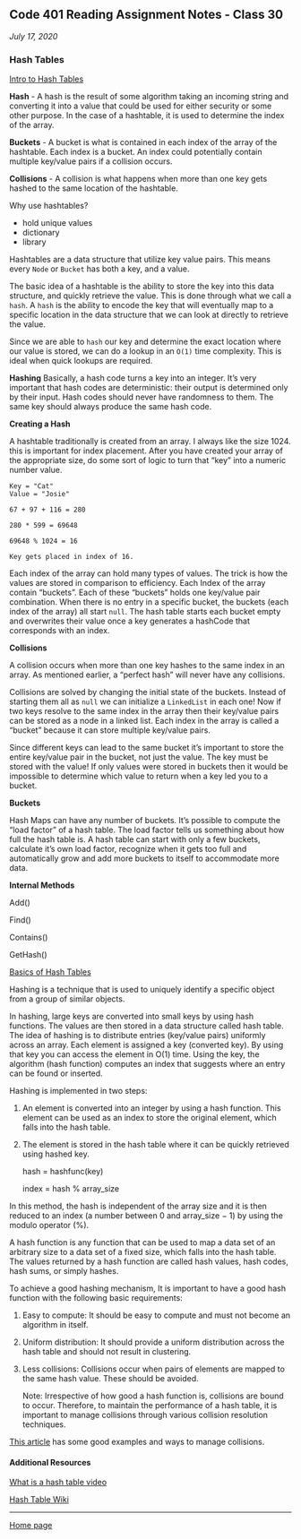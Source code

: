 ## Code 401 Reading Assignment Notes - Class 30

_July 17, 2020_

### Hash Tables

[Intro to Hash Tables](https://codefellows.github.io/common_curriculum/data_structures_and_algorithms/Code_401/class-30/resources/Hashtables.html)


**Hash** - A hash is the result of some algorithm taking an incoming string and converting it into a value that could be used for either security or some other purpose. In the case of a hashtable, it is used to determine the index of the array.

**Buckets** - A bucket is what is contained in each index of the array of the hashtable. Each index is a bucket. An index could potentially contain multiple key/value pairs if a collision occurs.

**Collisions** - A collision is what happens when more than one key gets hashed to the same location of the hashtable.

Why use hashtables?

- hold unique values
- dictionary
- library


Hashtables are a data structure that utilize key value pairs. This means every `Node` or `Bucket` has both a key, and a value.

The basic idea of a hashtable is the ability to store the key into this data structure, and quickly retrieve the value. This is done through what we call a `hash`. A `hash` is the ability to encode the key that will eventually map to a specific location in the data structure that we can look at directly to retrieve the value.

Since we are able to `hash` our key and determine the exact location where our value is stored, we can do a lookup in an `O(1)` time complexity. This is ideal when quick lookups are required.

**Hashing**
Basically, a hash code turns a key into an integer. It’s very important that hash codes are deterministic: their output is determined only by their input. Hash codes should never have randomness to them. The same key should always produce the same hash code.

**Creating a Hash**

A hashtable traditionally is created from an array. I always like the size 1024. this is important for index placement. After you have created your array of the appropriate size, do some sort of logic to turn that “key” into a numeric number value.

```
Key = "Cat"
Value = "Josie"

67 + 97 + 116 = 280

280 * 599 = 69648

69648 % 1024 = 16

Key gets placed in index of 16. 
```
Each index of the array can hold many types of values. The trick is how the values are stored in comparison to efficiency. Each Index of the array contain “buckets”. Each of these “buckets” holds one key/value pair combination. When there is no entry in a specific bucket, the buckets (each index of the array) all start `null`. The hash table starts each bucket empty and overwrites their value once a key generates a hashCode that corresponds with an index.

**Collisions**

A collision occurs when more than one key hashes to the same index in an array. As mentioned earlier, a “perfect hash” will never have any collisions.

Collisions are solved by changing the initial state of the buckets. Instead of starting them all as `null` we can initialize a `LinkedList` in each one! Now if two keys resolve to the same index in the array then their key/value pairs can be stored as a node in a linked list. Each index in the array is called a “bucket” because it can store multiple key/value pairs.

Since different keys can lead to the same bucket it’s important to store the entire key/value pair in the bucket, not just the value. The key must be stored with the value! If only values were stored in buckets then it would be impossible to determine which value to return when a key led you to a bucket.

**Buckets**

Hash Maps can have any number of buckets. It’s possible to compute the “load factor” of a hash table. The load factor tells us something about how full the hash table is. A hash table can start with only a few buckets, calculate it’s own load factor, recognize when it gets too full and automatically grow and add more buckets to itself to accommodate more data.

**Internal Methods**

Add()

Find()

Contains()

GetHash()

[Basics of Hash Tables](https://www.hackerearth.com/practice/data-structures/hash-tables/basics-of-hash-tables/tutorial/)

Hashing is a technique that is used to uniquely identify a specific object from a group of similar objects.

In hashing, large keys are converted into small keys by using hash functions. The values are then stored in a data structure called hash table. The idea of hashing is to distribute entries (key/value pairs) uniformly across an array. Each element is assigned a key (converted key). By using that key you can access the element in O(1) time. Using the key, the algorithm (hash function) computes an index that suggests where an entry can be found or inserted.

Hashing is implemented in two steps:

1. An element is converted into an integer by using a hash function. This element can be used as an index to store the original element, which falls into the hash table.

2. The element is stored in the hash table where it can be quickly retrieved using hashed key.

    hash = hashfunc(key)

    index = hash % array_size

In this method, the hash is independent of the array size and it is then reduced to an index (a number between 0 and array_size − 1) by using the modulo operator (%).

A hash function is any function that can be used to map a data set of an arbitrary size to a data set of a fixed size, which falls into the hash table. The values returned by a hash function are called hash values, hash codes, hash sums, or simply hashes.

To achieve a good hashing mechanism, It is important to have a good hash function with the following basic requirements:

1. Easy to compute: It should be easy to compute and must not become an algorithm in itself.

2. Uniform distribution: It should provide a uniform distribution across the hash table and should not result in clustering.

3. Less collisions: Collisions occur when pairs of elements are mapped to the same hash value. These should be avoided.

    Note: Irrespective of how good a hash function is, collisions are bound to occur. Therefore, to maintain the performance of a hash table, it is important to manage collisions through various collision resolution techniques.

[This article](https://www.hackerearth.com/practice/data-structures/hash-tables/basics-of-hash-tables/tutorial/) has some good examples and ways to manage collisions.



#### Additional Resources

[What is a hash table video](https://www.youtube.com/watch?v=MfhjkfocRR0)

[Hash Table Wiki](https://en.wikipedia.org/wiki/Hash_table)

---
[Home page](https://marlene-rinker.github.io/reading-notes/)